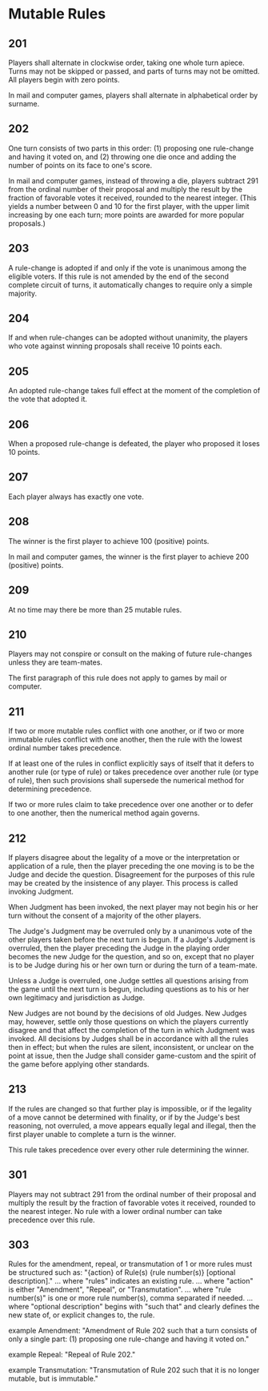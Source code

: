 
# Mutable Rules

## 201

Players shall alternate in clockwise order, taking one whole turn apiece. Turns may not be skipped or passed, and parts of turns may not be omitted. All players begin with zero points.

In mail and computer games, players shall alternate in alphabetical order by surname.

## 202

One turn consists of two parts in this order: (1) proposing one rule-change and having it voted on, and (2) throwing one die once and adding the number of points on its face to one's score.

In mail and computer games, instead of throwing a die, players subtract 291 from the ordinal number of their proposal and multiply the result by the fraction of favorable votes it received, rounded to the nearest integer. (This yields a number between 0 and 10 for the first player, with the upper limit increasing by one each turn; more points are awarded for more popular proposals.)

## 203

A rule-change is adopted if and only if the vote is unanimous among the eligible voters. If this rule is not amended by the end of the second complete circuit of turns, it automatically changes to require only a simple majority.

## 204

If and when rule-changes can be adopted without unanimity, the players who vote against winning proposals shall receive 10 points each.

## 205

An adopted rule-change takes full effect at the moment of the completion of the vote that adopted it.

## 206

When a proposed rule-change is defeated, the player who proposed it loses 10 points.

## 207

Each player always has exactly one vote.

## 208

The winner is the first player to achieve 100 (positive) points.

In mail and computer games, the winner is the first player to achieve 200 (positive) points.

## 209

At no time may there be more than 25 mutable rules.

## 210

Players may not conspire or consult on the making of future rule-changes unless they are team-mates.

The first paragraph of this rule does not apply to games by mail or computer.

## 211

If two or more mutable rules conflict with one another, or if two or more immutable rules conflict with one another, then the rule with the lowest ordinal number takes precedence.

If at least one of the rules in conflict explicitly says of itself that it defers to another rule (or type of rule) or takes precedence over another rule (or type of rule), then such provisions shall supersede the numerical method for determining precedence.

If two or more rules claim to take precedence over one another or to defer to one another, then the numerical method again governs.

## 212

If players disagree about the legality of a move or the interpretation or application of a rule, then the player preceding the one moving is to be the Judge and decide the question. Disagreement for the purposes of this rule may be created by the insistence of any player. This process is called invoking Judgment.

When Judgment has been invoked, the next player may not begin his or her turn without the consent of a majority of the other players.

The Judge's Judgment may be overruled only by a unanimous vote of the other players taken before the next turn is begun. If a Judge's Judgment is overruled, then the player preceding the Judge in the playing order becomes the new Judge for the question, and so on, except that no player is to be Judge during his or her own turn or during the turn of a team-mate.

Unless a Judge is overruled, one Judge settles all questions arising from the game until the next turn is begun, including questions as to his or her own legitimacy and jurisdiction as Judge.

New Judges are not bound by the decisions of old Judges. New Judges may, however, settle only those questions on which the players currently disagree and that affect the completion of the turn in which Judgment was invoked. All decisions by Judges shall be in accordance with all the rules then in effect; but when the rules are silent, inconsistent, or unclear on the point at issue, then the Judge shall consider game-custom and the spirit of the game before applying other standards.

## 213

If the rules are changed so that further play is impossible, or if the legality of a move cannot be determined with finality, or if by the Judge's best reasoning, not overruled, a move appears equally legal and illegal, then the first player unable to complete a turn is the winner.

This rule takes precedence over every other rule determining the winner.

## 301

Players may not subtract 291 from the ordinal number of their proposal and multiply the result by the fraction of favorable votes it received, rounded to the nearest integer. No rule with a lower ordinal number can take precedence over this rule.

## 303

Rules for the amendment, repeal, or transmutation of 1 or more rules must be structured such as: 
"{action} of Rule(s) {rule number(s)} [optional description]."
... where "rules" indicates an existing rule.
... where "action" is either "Amendment", "Repeal", or "Transmutation".
... where "rule number(s)" is one or more rule number(s), comma separated if needed.
... where "optional description" begins with "such that" and clearly defines the new state of, or explicit changes to, the rule.

example Amendment:
"Amendment of Rule 202 such that a turn consists of only a single part: (1) proposing one rule-change and having it voted on."

example Repeal:
"Repeal of Rule 202."

example Transmutation:
"Transmutation of Rule 202 such that it is no longer mutable, but is immutable."
